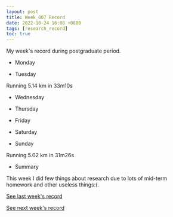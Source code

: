 ```yaml
---
layout: post
title: Week_007 Record
date: 2022-10-24 16:08 +0800
tags: [research_record]
toc: true
---
```


My  week's record during postgraduate period.
- Monday

- Tuesday

Running 5.14 km in 33m10s

- Wednesday

- Thursday

- Friday

- Saturday

- Sunday

Running 5.02 km in 31m26s

- Summary

This week I did few things about research due to lots of mid-term homework and other useless things:(.

[See last week's record](https://zhengtongdu.github.io/2022/10/17/Week_006_Record/)

[See next week's record](https://zhengtongdu.github.io/2022/10/31/Week_008_Record/)

